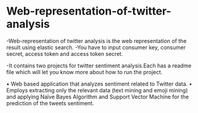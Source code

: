 # Web-representation-of-twitter-analysis

-Web-representation of twitter analysis is the web representation of the result using elastic search. -You have to input consumer key, consumer secret, access token and access token secret.

-It contains two projects for twitter sentiment analysis.Each has a readme file which will let you know more about how to run the project.

•	Web based application that analyzes sentiment related to Twitter data.
•	Employs extracting only the relevant data (text mining and emoji mining) and applying Naïve Bayes Algorithm and Support Vector Machine for the prediction of the tweets sentiment.
